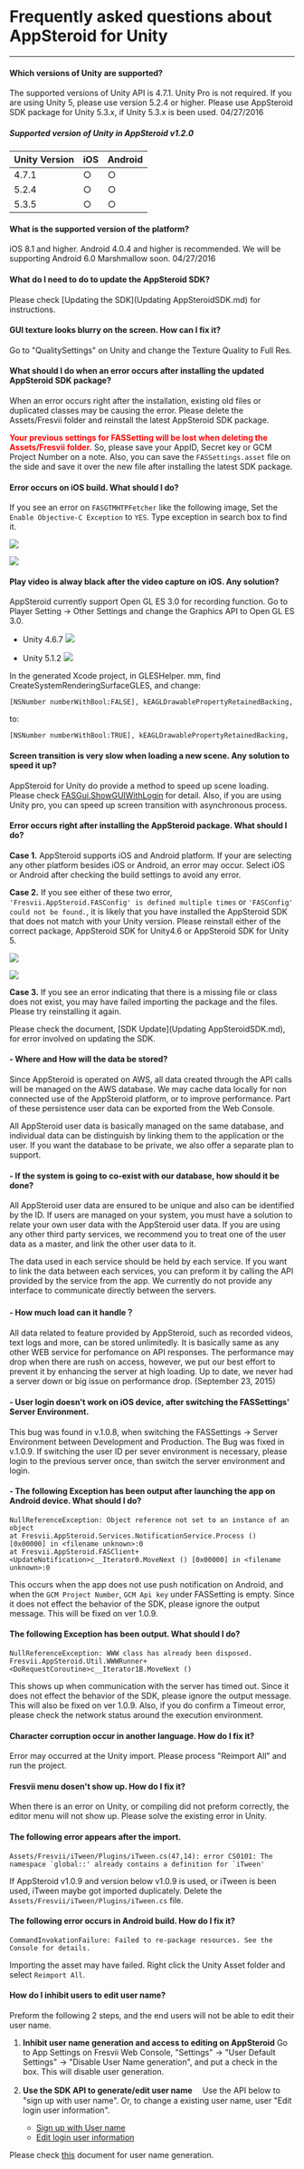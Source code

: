 # Frequently asked questions about AppSteroid for Unity #


----------

#### Which versions of Unity are supported?

The supported versions of Unity API is 4.7.1. Unity Pro is not required.
If you are using Unity 5, please use version 5.2.4 or higher. Please use AppSteroid SDK package for Unity 5.3.​x, if Unity 5.3.x is been used. 04/27/2016

##### Supported version of Unity in AppSteroid v1.2.0
|Unity Version|iOS|Android|
|-----|-----|-----|
|4.7.1|○|○|
|5.2.4|○|○|
|5.3.5|○|○|

#### What is the supported version of the platform?
iOS 8.1 and higher. Android 4.0.4 and higher is recommended.
We will be supporting Android 6.0 Marshmallow soon. 04/27/2016

#### What do I need to do to update the AppSteroid SDK?
Please check [Updating the SDK](Updating AppSteroidSDK.md) for instructions.

#### GUI texture looks blurry on the screen. How can I fix it?

Go to "QualitySettings" on Unity and change the Texture Quality to Full Res.

#### What should I do when an error occurs after installing the updated AppSteroid SDK package?

When an error occurs right after the installation, existing old files or duplicated classes may be causing the error. Please delete the Assets/Fresvii folder and reinstall the latest AppSteroid SDK package.

**<span style="color:red">Your previous settings for FASSetting will be lost when deleting the Assets/Fresvii folder.</span>** So, please save your AppID, Secret key or GCM Project Number on a note. Also, you can save the `FASSettings.asset` file on the side and save it over the new file after installing the latest SDK package.

#### Error occurs on iOS build. What should I do?

If you see an error on `FASGTMHTPFetcher` like the following image, Set the `Enable Objective-C Exception` to `YES`.  Type exception in search box to find it.

![](Images/FASGTMHTPFetcher-Error.png)

![](Images/BuildSetting-Objectvie-exception.png)

#### Play video is alway black after the video capture on iOS. Any solution?

AppSteroid currently support Open GL ES 3.0 for recording function.
Go to Player Setting -> Other Settings and change the Graphics API to Open GL ES 3.0.

- Unity 4.6.7
![](Images/VideoRecordingSetting.png)


- Unity 5.1.2
![](Images/VideoRecordingSettingUnity5.png)

In the generated Xcode project, in GLESHelper. mm, find CreateSystemRenderingSurfaceGLES, and change:

    [NSNumber numberWithBool:FALSE], kEAGLDrawablePropertyRetainedBacking,

to:

    [NSNumber numberWithBool:TRUE], kEAGLDrawablePropertyRetainedBacking,

#### Screen transition is very slow when loading a new scene. Any solution to speed it up?

AppSteroid for Unity do provide a method to speed up scene loading.  Please check [FASGui.ShowGUIWithLogin](https://github.com/fresvii/appsteroid-sdk-unity-documents/blob/master/en/Specs/Spec-FASGui.md#FASGui.ShowGUIWithLogin) for detail.
Also, if you are using Unity pro, you can speed up screen transition with asynchronous process.

#### Error occurs right after installing the AppSteroid package. What should I do? 

**Case 1.** AppSteroid supports iOS and Android platform. If your are selecting any other platform besides iOS or Android, an error may occur.  Select iOS or Android after checking the build settings to avoid any error.

**Case 2.** If you see either of these two error, `'Fresvii.AppSteroid.FASConfig' is defined multiple times` or `'FASConfig' could not be found.`, it is likely that you have installed the AppSteroid SDK that does not match with your Unity version. Please reinstall either of the correct package, AppSteroid SDK for Unity4.6 or AppSteroid SDK for Unity 5.

![](Images/invalid_SDK_Version.png)

![](Images/invalid_SDK_Version2.png)

**Case 3.** If you see an error indicating that there is a missing file or class does not exist, you may have failed importing the package and the files. Please try reinstalling it again.

Please check the document, [SDK Update](Updating AppSteroidSDK.md), for error involved on updating the SDK. 

#### <a name="apsanddatabase">- Where and How will the data be stored?</a>
Since AppSteroid is operated on AWS, all data created through the API calls will be managed on the AWS database.  We may cache data locally for non connected use of the AppSteroid platform, or to improve performance. Part of these persistence user data can be exported from the Web Console.


All AppSteroid user data is basically managed on the same database, and individual data can be distinguish by linking them to the application or the user. If you want the database to be private, we also offer a separate plan to support.

#### <a name="commonsystem">- If the system is going to co-exist with our database, how should it be done?</a>
All AppSteroid user data are ensured to be unique and also can be identified by the ID.  If users are managed on your system, you must have a solution to relate your own user data with the AppSteroid user data.  If you are using any other third party services, we recommend you to treat one of the user data as a master, and link the other user data to it.

The data used in each service should be held by each service.  If you want to link the data between each services, you can preform it by calling the API provided by the service from the app. We currently do not provide any interface to communicate directly between the servers.


#### <a name="loadtest">- How much load can it handle？</a>
All data related to feature provided by AppSteroid, such as recorded videos, text logs and more, can be stored unlimitedly.
It is basically same as any other WEB service for perfomance on API responses. The performance may drop when there are rush on access, however, we put our best effort to prevent it by enhancing the server at high loading.  Up to date, we never had a server down or big issue on performance drop. (September 23, 2015)


#### - User login doesn't work on iOS device, after switching the FASSettings' Server Environment.
This bug was found in v.1.0.8, when switching the FASSettings -> Server Environment between Development and Production.
The Bug was fixed in v.1.0.9. If switching the user ID per sever environment is necessary, please login to the previous server once, than switch the server environment and login.

#### - The following Exception has been output after launching the app on Android device. What should I do?
    NullReferenceException: Object reference not set to an instance of an object
    at Fresvii.AppSteroid.Services.NotificationService.Process () [0x00000] in <filename unknown>:0
    at Fresvii.AppSteroid.FASClient+<UpdateNotification>c__Iterator0.MoveNext () [0x00000] in <filename unknown>:0


This occurs when the app does not use push notification on Android, and when the `GCM Project Number`, `GCM Api key` under FASSetting is empty.  Since it does not effect the behavior of the SDK, please ignore the output message.  This will be fixed on ver 1.0.9.

#### The following Exception has been output. What should I do?
    NullReferenceException: WWW class has already been disposed.
    Fresvii.AppSteroid.Util.WWWRunner+<DoRequestCoroutine>c__Iterator1B.MoveNext ()

  This shows up when communication with the server has timed out.
Since it does not effect the behavior of the SDK, please ignore the output message.  This will also be fixed on ver 1.0.9.
  Also, if you do confirm a Timeout error, please check the network status around the execution environment.
  
#### Character corruption occur in another language. How do I fix it?
Error may occurred at the Unity import. Please process "Reimport All" and run the project.

#### Fresvii menu dosen't show up. How do I fix it?
When there is an error on Unity, or compiling did not preform correctly, the editor menu will not show up. 
Please solve the existing error in Unity.

#### The following error appears after the import.

    Assets/Fresvii/iTween/Plugins/iTween.cs(47,14): error CS0101: The namespace `global::' already contains a definition for `iTween'

If AppSteroid v1.0.9 and version below v1.0.9 is used, or iTween is been used, iTween maybe got imported duplicately. Delete the `Assets/Fresvii/iTween/Plugins/iTween.cs` file.

#### The following error occurs in Android build. How do I fix it?
    CommandInvokationFailure: Failed to re-package resources. See the Console for details.

Importing the asset may have failed. Right click the Unity Asset folder and select `Reimport All`.

#### How do I inhibit users to edit user name?
Preform the following 2 steps, and the end users will not be able to edit their user name.

1. **Inhibit user name generation and access to editing on AppSteroid**
 Go to App Settings on Fresvii Web Console, "Settings" -> "User Default Settings" -> "Disable User Name generation", and put a check in the box. This will disable user generation.

2. **Use the SDK API to generate/edit user name**
　Use the API below to "sign up with user name". Or, to change a existing user name, user "Edit login user information".
    - [Sign up with User name](https://github.com/fresvii/appsteroid-sdk-unity-documents/blob/master/en/Specs/Spec-FASUser.md#FASUser.SignUp)
    - [Edit login user information ](https://github.com/fresvii/appsteroid-sdk-unity-documents/blob/master/en/Specs/Spec-FASUser.md#fasuserpatchaccount)

Please check [this](https://github.com/fresvii/appsteroid-documents/blob/master/en/UserNameGeneration.md) document for user name generation.